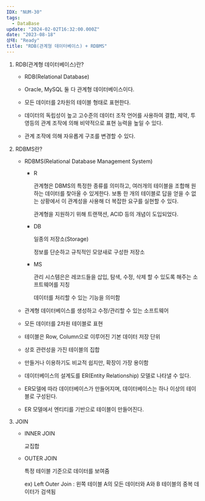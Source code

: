 ```yaml
---
IDX: "NUM-30"
tags:
  - DataBase
update: "2024-02-02T16:32:00.000Z"
date: "2023-08-18"
상태: "Ready"
title: "RDB(관계형 데이터베이스) + RDBMS"
---
```

1. RDB(관계형 데이터베이스)란?

    - RDB(Relational Database)

    - Oracle, MySQL 둘 다 관계형 데이터베이스이다. 

    - 모든 데이터를 2차원의 테이블 형태로 표현한다. 

    - 데이터의 독립성이 높고 고수준의 데이터 조작 언어를 사용하여 결합, 제약, 투영등의 관계 조작에 의해 비약적으로 표현 능력을 높일 수 있다. 

    - 관계 조작에 의해 자유롭게 구조를 변경할 수 있다. 

1. RDBMS란?

    - RDBMS(Relational Database Management System)

        - R

            관계형은 DBMS의 특정한 종류를 의미하고, 여러개의 테이블을 조합해 원하는 데이터를 찾아올 수 있게한다. 보통 한 개의 테이블로 답을 얻을 수 없는 상황에서 이 관계성을 사용해 더 복잡한 요구를 실현할 수 있다. 

            관계형을 지원하기 위해 트랜잭션, ACID 등의 개념이 도입되었다. 

        - DB

            일종의 저장소(Storage)

            정보를 단순하고 규칙적인 모양새로 구성한 저장소

        - MS

            관리 시스템은은 레코드들을 삽입, 탐색, 수정, 삭제 할 수 있도록 해주는 소프트웨어를 지칭

            데이터를 처리할 수 있는 기능을 의미함

    - 관계형 데이터베이스를 생성하고 수정/관리할 수 있는 소프트웨어

    - 모든 데이터를 2차원 테이블로 표현

    - 테이블은 Row, Column으로 이루어진 기본 데이터 저장 단위

    - 상호 관련성을 가진 테이블의 집합

    - 만들거나 이용하기도 비교적 쉽지만, 확장이 가장 용이함

    - 데이터베이스의 설계도를 ER(Entity Relationship) 모델로 나타낼 수 있다. 

    - ER모델에 따라 데이터베이스가 만들어지며, 데이터베이스는 하나 이상의 테이블로 구성된다. 

    - ER 모델에서 엔티티를 기반으로 테이블이 만들어진다. 

1. JOIN

    - INNER JOIN

        교집합

    - OUTER JOIN

        특정 테이블 기준으로 데이터를 보여줌

        ex) Left Outer Join : 왼쪽 테이블 A의 모든 데이터와 A와 B 테이블의 중복 데이터가 검색됨

